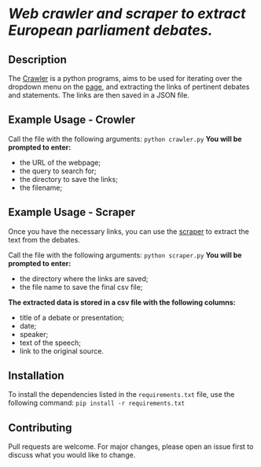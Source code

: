 # *Web crawler and scraper to extract European parliament debates.*

## Description
The [Crawler](https://github.com/DaryaTereshchenko/EUParliament_scraper/blob/main/src/crawler.py) is a python programs, aims to be used for iterating over the dropdown menu on the [page](https://www.europarl.europa.eu/plenary/en/debates-video.html#sidesForm), and extracting the links of pertinent debates and statements. The links are then saved in a JSON file.

## Example Usage - Crowler 
Call the file with the following arguments:
```python crawler.py```
**You will be prompted to enter:**
- the URL of the webpage;
- the query to search for; 
- the directory to save the links;
- the filename;

## Example Usage - Scraper
Once you have the necessary links, you can use the [scraper](https://github.com/DaryaTereshchenko/EUParliament_scraper/blob/main/src/scraper.py) to extract the text from the debates.

Call the file with the following arguments:
```python scraper.py```
**You will be prompted to enter:**
- the directory where the links are saved;
- the file name to save the final csv file;

**The extracted data is stored in a csv file with the following columns:**
- title of a debate or presentation;
- date;
- speaker;
- text of the speech;
- link to the original source.

## Installation
To install the dependencies listed in the `requirements.txt` file, use the following command:
```pip install -r requirements.txt```

## Contributing
Pull requests are welcome. For major changes, please open an issue first to discuss what you would like to change.